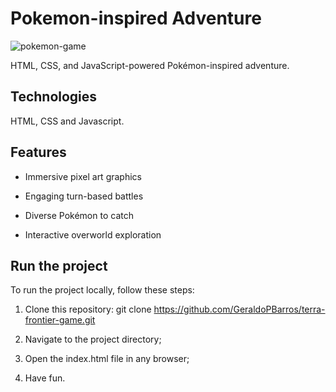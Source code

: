 # Pokemon-inspired Adventure

![pokemon-game](https://github.com/user-attachments/assets/8195c860-07e0-4238-be59-23f2835f9063)

HTML, CSS, and JavaScript-powered Pokémon-inspired adventure.

## Technologies

HTML, CSS and Javascript.

## Features
- Immersive pixel art graphics
  
- Engaging turn-based battles
  
- Diverse Pokémon to catch
  
- Interactive overworld exploration
  

## Run the project
To run the project locally, follow these steps:

1. Clone this repository: git clone https://github.com/GeraldoPBarros/terra-frontier-game.git

2. Navigate to the project directory;

4. Open the index.html file in any browser;

5. Have fun.
